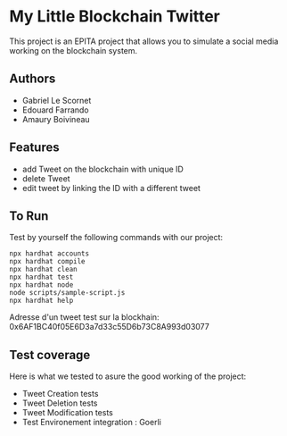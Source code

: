 # My Little Blockchain Twitter

This project is an EPITA project that allows you to simulate a social media working on the blockchain system.


## Authors

- Gabriel Le Scornet
- Edouard Farrando
- Amaury Boivineau


## Features

- add Tweet on the blockchain with unique ID
- delete Tweet
- edit tweet by linking the ID with a different tweet


## To Run

Test by yourself the following commands with our project:


```shell
npx hardhat accounts
npx hardhat compile
npx hardhat clean
npx hardhat test
npx hardhat node
node scripts/sample-script.js
npx hardhat help
```

Adresse d'un tweet test sur la blockhain:
0x6AF1BC40f05E6D3a7d33c55D6b73C8A993d03077

## Test coverage

Here is what we tested to asure the good working of the project:
- Tweet Creation tests
- Tweet Deletion tests
- Tweet Modification tests
- Test Environement integration : Goerli
